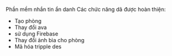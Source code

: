 Phần mềm nhắn tin ẩn danh
Các chức năng dã được hoàn thiện:
 - Tạo phòng
 - Thay đổi ava
 - sử dụng Firebase
 - Thay đổi ảnh bìa cho phòng
 - Mã hóa tripple des